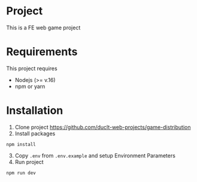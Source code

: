 # Project
This is a FE web game project

# Requirements
This project requires
- Nodejs (>= v.16)
- npm or yarn

# Installation
1. Clone project https://github.com/duclt-web-projects/game-distribution
2. Install packages
```
npm install
```
3. Copy `.env` from `.env.example` and setup Environment Parameters
4. Run project
```
npm run dev
```